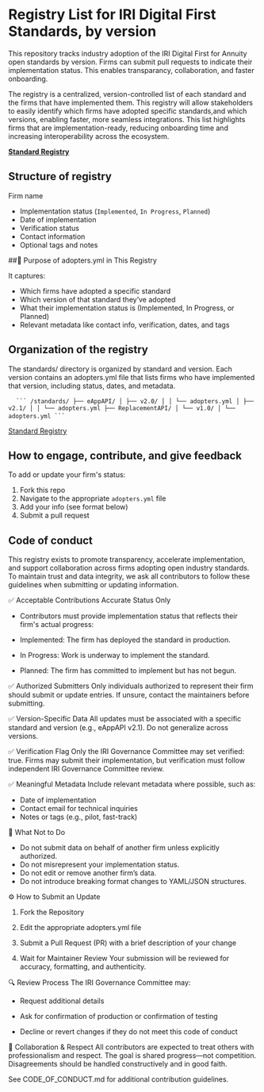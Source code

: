 # Registry List for IRI Digital First Standards, by version

This repository tracks industry adoption of the IRI Digital First for Annuity open standards by version. Firms can submit pull requests to indicate their implementation status. This enables transparancy, collaboration, and faster onboarding. 

The registry is a centralized, version-controlled list of each standard and the firms that have implemented them. This registry will allow stakeholders to easily identify which firms have adopted specific standards,and which versions, enabling faster, more seamless integrations. This list highlights firms that are implementation-ready, reducing onboarding time and increasing interoperability across the ecosystem.

[**Standard Registry**](https://insured-retirement-institute.github.io/Standard-Registry/)

## Structure of registry
Firm name
- Implementation status (`Implemented`, `In Progress`, `Planned`)
- Date of implementation
- Verification status
- Contact information
- Optional tags and notes
  
##🔧 Purpose of adopters.yml in This Registry

It captures:
- Which firms have adopted a specific standard
- Which version of that standard they’ve adopted
- What their implementation status is (Implemented, In Progress, or Planned)
- Relevant metadata like contact info, verification, dates, and tags



## Organization of the registry
The standards/ directory is organized by standard and version. Each version contains an adopters.yml file that lists firms who have implemented that version, including status, dates, and metadata.

<pre> <code> ``` /standards/ ├── eAppAPI/ │ ├── v2.0/ │ │ └── adopters.yml │ ├── v2.1/ │ │ └── adopters.yml ├── ReplacementAPI/ │ └── v1.0/ │ └── adopters.yml ``` </code> </pre>

[Standard Registry](https://insured-retirement-institute.github.io/Standard-Registry/)

## How to engage, contribute, and give feedback
To add or update your firm's status:
1. Fork this repo
2. Navigate to the appropriate `adopters.yml` file
3. Add your info (see format below)
4. Submit a pull request


## Code of conduct

This registry exists to promote transparency, accelerate implementation, and support collaboration across firms adopting open industry standards. To maintain trust and data integrity, we ask all contributors to follow these guidelines when submitting or updating information.

✅ Acceptable Contributions
Accurate Status Only
- Contributors must provide implementation status that reflects their firm's actual progress:

- Implemented: The firm has deployed the standard in production.

- In Progress: Work is underway to implement the standard.

- Planned: The firm has committed to implement but has not begun.

✅ Authorized Submitters
Only individuals authorized to represent their firm should submit or update entries. If unsure, contact the maintainers before submitting.

✅ Version-Specific Data
All updates must be associated with a specific standard and version (e.g., eAppAPI v2.1). Do not generalize across versions.

✅ Verification Flag
Only the IRI Governance Committee may set verified: true. Firms may submit their implementation, but verification must follow independent IRI Governance Committee review.

✅ Meaningful Metadata
Include relevant metadata where possible, such as:

- Date of implementation
- Contact email for technical inquiries
- Notes or tags (e.g., pilot, fast-track)

🛑 What Not to Do
- Do not submit data on behalf of another firm unless explicitly authorized.
- Do not misrepresent your implementation status.
- Do not edit or remove another firm’s data.
- Do not introduce breaking format changes to YAML/JSON structures.

⚙️ How to Submit an Update
1. Fork the Repository

2. Edit the appropriate adopters.yml file

3. Submit a Pull Request (PR) with a brief description of your change

4. Wait for Maintainer Review
Your submission will be reviewed for accuracy, formatting, and authenticity.

🔍 Review Process
The IRI Governance Committee may:

- Request additional details

- Ask for confirmation of production or confirmation of testing

- Decline or revert changes if they do not meet this code of conduct

🙌 Collaboration & Respect
All contributors are expected to treat others with professionalism and respect. The goal is shared progress—not competition. Disagreements should be handled constructively and in good faith.

See CODE_OF_CONDUCT.md for additional contribution guidelines.
